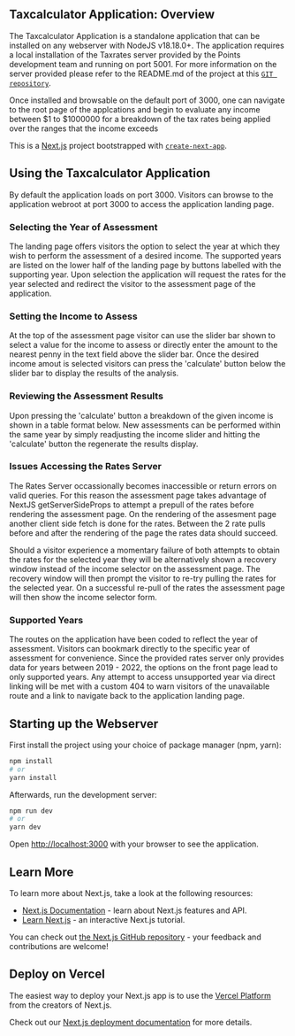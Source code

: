 ## Taxcalculator Application: Overview

The Taxcalculator Application is a standalone application that can be installed on any webserver with NodeJS v18.18.0+.  The application requires a local installation of the Taxrates server provided by the Points development team and running on port 5001.  For more information on the server provided please refer to the README.md of the project at this [`GIT repository`](https://github.com/Points/interview-test-server).

Once installed and browsable on the default port of 3000, one can navigate to the root page of the applcations and begin to evaluate any income between $1 to $1000000 for a breakdown of the tax rates being applied over the ranges that the income exceeds

This is a [Next.js](https://nextjs.org/) project bootstrapped with [`create-next-app`](https://github.com/vercel/next.js/tree/canary/packages/create-next-app).

## Using the Taxcalculator Application

By default the application loads on port 3000.  Visitors can browse to the application webroot at port 3000 to access the application landing page.

### Selecting the Year of Assessment

The landing page offers visitors the option to select the year at which they wish to perform the assessment of a desired income.  The supported years are listed on the lower half of the landing page by buttons labelled with the supporting year.  Upon selection the application will request the rates for the year selected and redirect the visitor to the assessment page of the application.

### Setting the Income to Assess

At the top of the assessment page visitor can use the slider bar shown to select a value for the income to assess or directly enter the amount to the nearest penny in the text field above the slider bar.  Once the desired income amout is selected visitors can press the 'calculate' button below the slider bar to display the results of the analysis.

### Reviewing the Assessment Results

Upon pressing the 'calculate' button a breakdown of the given income is shown in a table format below.  New assessments can be performed within the same year by simply readjusting the income slider and hitting the 'calculate' button the regenerate the results display.

### Issues Accessing the Rates Server

The Rates Server occassionally becomes inaccessible or return errors on valid queries.  For this reason the assessment page takes advantage of NextJS getServerSideProps to attempt a prepull of the rates before rendering the assessment page.  On the rendering of the assesment page another client side fetch is done for the rates.  Between the 2 rate pulls before and after the rendering of the page the rates data should succeed.

Should a visitor experience a momentary failure of both attempts to obtain the rates for the selected year they will be alternatively shown a recovery window instead of the income selector on the assessment page.  The recovery window will then prompt the visitor to re-try pulling the rates for the selected year.  On a successful re-pull of the rates the assessment page will then show the income selector form.

### Supported Years

The routes on the application have been coded to reflect the year of assessment.  Visitors can bookmark directly to the specific year of assessment for convenience.  Since the provided rates server only provides data for years between 2019 - 2022, the options on the front page lead to only supported years.  Any attempt to access unsupported year via direct linking will be met with a custom 404 to warn visitors of the unavailable route and a link to navigate back to the application landing page. 

## Starting up the Webserver
First install the project using your choice of package manager (npm, yarn):
```bash
npm install
# or
yarn install
```

Afterwards, run the development server:

```bash
npm run dev
# or
yarn dev
```

Open [http://localhost:3000](http://localhost:3000) with your browser to see the application.

## Learn More

To learn more about Next.js, take a look at the following resources:

- [Next.js Documentation](https://nextjs.org/docs) - learn about Next.js features and API.
- [Learn Next.js](https://nextjs.org/learn) - an interactive Next.js tutorial.

You can check out [the Next.js GitHub repository](https://github.com/vercel/next.js/) - your feedback and contributions are welcome!

## Deploy on Vercel

The easiest way to deploy your Next.js app is to use the [Vercel Platform](https://vercel.com/new?utm_medium=default-template&filter=next.js&utm_source=create-next-app&utm_campaign=create-next-app-readme) from the creators of Next.js.

Check out our [Next.js deployment documentation](https://nextjs.org/docs/deployment) for more details.
